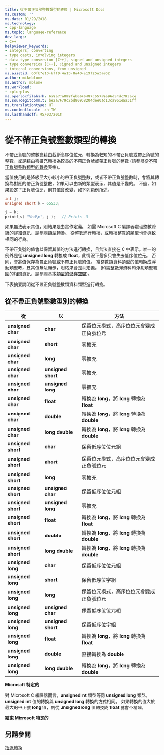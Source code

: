 ```yaml
---
title: 從不帶正負號整數類型的轉換 | Microsoft Docs
ms.custom: ''
ms.date: 01/29/2018
ms.technology:
- cpp-language
ms.topic: language-reference
dev_langs:
- C++
helpviewer_keywords:
- integers, converting
- type casts, involving integers
- data type conversion [C++], signed and unsigned integers
- type conversion [C++], signed and unsigned integers
- integral conversions, from unsigned
ms.assetid: 60fb7e10-bff9-4a13-8a48-e19f25a36a02
author: mikeblome
ms.author: mblome
ms.workload:
- cplusplus
ms.openlocfilehash: 6a8a77e898feb6676487c557b8e96d54dc793ace
ms.sourcegitcommit: be2a7679c2bd80968204dee03d13ca961eaa31ff
ms.translationtype: HT
ms.contentlocale: zh-TW
ms.lasthandoff: 05/03/2018
---
```

# <a name="conversions-from-unsigned-integral-types"></a>從不帶正負號整數類型的轉換

不帶正負號的整數會藉由截斷高序位位元，轉換為較短的不帶正負號或帶正負號的整數，或是藉由零擴充轉換為較長的不帶正負號或帶正負號的整數 (請參閱[從不帶正負號整數類型的轉換](#_clang_table_4..3)表格)。

當值使用的是降級至大小較小的帶正負號整數，或者不帶正負號整數時，會將其轉換為對應的帶正負號整數，如果可以由新的類型表示，其值是不變的。 不過，如果設定了正負號位元，則其值會改變，如下列範例所述。

```C
int j;
unsigned short k = 65533;

j = k;
printf_s( "%hd\n", j );   // Prints -3
```

如果無法表示其值，則結果是由實作定義。 如需 Microsoft C 編譯器處理整數降級的詳細資訊，請參閱[類型轉換](../c-language/type-cast-conversions.md)。 從整數進行轉換，或轉換整數的類型也會導致相同的行為。

不帶正負號的值會以保留其值的方法進行轉換，且無法直接在 C 中表示。唯一的例外是從 **unsigned long** 轉換成 **float**，此情況下最多只會失去低序位位元。 否則，會將值保存為帶正負號或不帶正負號的值。 當整數類資料類型的值轉換成浮動類型時，且其值無法顯示，則結果會是未定義。 (如需整數類資料和浮點類型範圍的相關資訊，請參閱[基本類型的儲存空間](../c-language/storage-of-basic-types.md))。

下表摘要說明從不帶正負號整數類資料類型進行轉換。

## <a name="conversions-from-unsigned-integral-types"></a>從不帶正負號整數型別的轉換

|從|以|方法|
|----------|--------|------------|
|**unsigned char**|**char**|保留位元模式，高序位位元會變成正負號位元|
|**unsigned char**|**short**|零擴充|
|**unsigned char**|**long**|零擴充|
|**unsigned char**|**unsigned short**|零擴充|
|**unsigned char**|**unsigned long**|零擴充|
|**unsigned char**|**float**|轉換為 **long**，將 **long** 轉換為 **float**|
|**unsigned char**|**double**|轉換為 **long**，將 **long** 轉換為 **double**|
|**unsigned char**|**long double**|轉換為 **long**，將 **long** 轉換為 **double**|
|**unsigned short**|**char**|保留低序位位元組|
|**unsigned short**|**short**|保留位元模式，高序位位元會變成正負號位元|
|**unsigned short**|**long**|零擴充|
|**unsigned short**|**unsigned char**|保留低序位位元組|
|**unsigned short**|**unsigned long**|零擴充|
|**unsigned short**|**float**|轉換為 **long**，將 **long** 轉換為 **float**|
|**unsigned short**|**double**|轉換為 **long**，將 **long** 轉換為 **double**|
|**unsigned short**|**long double**|轉換為 **long**，將 **long** 轉換為 **double**|
|**unsigned long**|**char**|保留低序位位元組|
|**unsigned long**|**short**|保留低序位字組|
|**unsigned long**|**long**|保留位元模式，高序位位元會變成正負號位元|
|**unsigned long**|**unsigned char**|保留低序位位元組|
|**unsigned long**|**unsigned short**|保留低序位字組|
|**unsigned long**|**float**|轉換為 **long**，將 **long** 轉換為 **float**|
|**unsigned long**|**double**|直接轉換為 **double**|
|**unsigned long**|**long double**|轉換為 **long**，將 **long** 轉換為 **double**|

**Microsoft 特定的**

對 Microsoft C 編譯器而言，**unsigned int** 類型等同 **unsigned long** 類型。 **unsigned int** 值的轉換與 **unsigned long** 轉換的方式相同。 如果轉換的值大於最大的帶正號 **long** 值，則從 **unsigned long** 值轉換成 **float** 就會不精確。

**結束 Microsoft 特定的**

## <a name="see-also"></a>另請參閱

[指派轉換](../c-language/assignment-conversions.md)  
